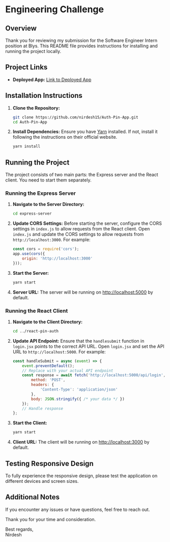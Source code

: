 # Engineering Challenge

## Overview
Thank you for reviewing my submission for the Software Engineer Intern position at Blys. This README file provides instructions for installing and running the project locally.

## Project Links
- **Deployed App:** [Link to Deployed App](https://client-vercel-webapp.vercel.app/)

## Installation Instructions
1. **Clone the Repository:**
    ```bash
    git clone https://github.com/nirdesh15/Auth-Pin-App.git
    cd Auth-Pin-App
    ```

2. **Install Dependencies:**
    Ensure you have [Yarn](https://yarnpkg.com/) installed. If not, install it following the instructions on their official website.
    ```bash
    yarn install
    ```

## Running the Project
The project consists of two main parts: the Express server and the React client. You need to start them separately.

### Running the Express Server
1. **Navigate to the Server Directory:**
    ```bash
    cd express-server
    ```

2. **Update CORS Settings:**
   Before starting the server, configure the CORS settings in `index.js` to allow requests from the React client. Open `index.js` and update the CORS settings to allow requests from `http://localhost:3000`. For example:
    ```javascript
    const cors = require('cors');
    app.use(cors({
        origin: 'http://localhost:3000'
    }));
    ```

3. **Start the Server:**
    ```bash
    yarn start
    ```

4. **Server URL:**
    The server will be running on [http://localhost:5000](http://localhost:5000) by default.

### Running the React Client
1. **Navigate to the Client Directory:**
    ```bash
    cd ../react-pin-auth
    ```

2. **Update API Endpoint:**
   Ensure that the `handlesubmit` function in `login.jsx` points to the correct API URL. Open `login.jsx` and set the API URL to `http://localhost:5000`. For example:
    ```javascript
    const handleSubmit = async (event) => {
        event.preventDefault();
        // Replace with your actual API endpoint
        const response = await fetch('http://localhost:5000/api/login', {
            method: 'POST',
            headers: {
                'Content-Type': 'application/json'
            },
            body: JSON.stringify({ /* your data */ })
        });
        // Handle response
    };
    ```

3. **Start the Client:**
    ```bash
    yarn start
    ```

4. **Client URL:**
    The client will be running on [http://localhost:3000](http://localhost:3000) by default.

## Testing Responsive Design
To fully experience the responsive design, please test the application on different devices and screen sizes.

## Additional Notes
If you encounter any issues or have questions, feel free to reach out.

Thank you for your time and consideration.

Best regards,  
Nirdesh
